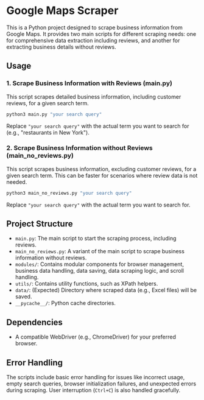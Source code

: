 # Google Maps Scraper 

This is a Python project designed to scrape business information from Google Maps. It provides two main scripts for different scraping needs: one for comprehensive data extraction including reviews, and another for extracting business details without reviews.

## Usage

### 1. Scrape Business Information with Reviews (main.py)

This script scrapes detailed business information, including customer reviews, for a given search term.

```bash
python3 main.py "your search query"
```
Replace `"your search query"` with the actual term you want to search for (e.g., "restaurants in New York").

### 2. Scrape Business Information without Reviews (main_no_reviews.py)

This script scrapes business information, excluding customer reviews, for a given search term. This can be faster for scenarios where review data is not needed.

```bash
python3 main_no_reviews.py "your search query"
```
Replace `"your search query"` with the actual term you want to search for.

## Project Structure

*   `main.py`: The main script to start the scraping process, including reviews.
*   `main_no_reviews.py`: A variant of the main script to scrape business information without reviews.
*   `modules/`: Contains modular components for browser management, business data handling, data saving, data scraping logic, and scroll handling.
*   `utils/`: Contains utility functions, such as XPath helpers.
*   `data/`: (Expected) Directory where scraped data (e.g., Excel files) will be saved.
*   `__pycache__/`: Python cache directories.

## Dependencies
*   A compatible WebDriver (e.g., ChromeDriver) for your preferred browser.

## Error Handling

The scripts include basic error handling for issues like incorrect usage, empty search queries, browser initialization failures, and unexpected errors during scraping. User interruption (`Ctrl+C`) is also handled gracefully.


